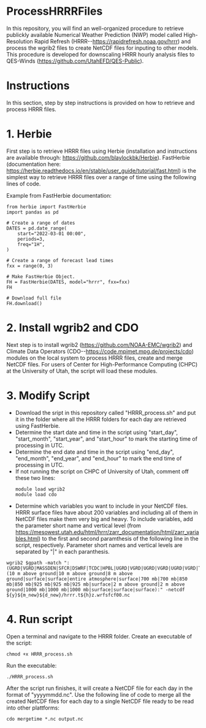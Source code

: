 # ProcessHRRRFiles
In this repository, you will find an well-organized procedure to retrieve publickly available Numerical Weather Prediction (NWP) model called High-Resolution Rapid Refresh (HRRR--https://rapidrefresh.noaa.gov/hrrr) and process the wgrib2 files to create NetCDF files for inputing to other models. This procedure is developed for downscaling HRRR hourly analysis files to QES-Winds (https://github.com/UtahEFD/QES-Public).

# Instructions
In this section, step by step instructions is provided on how to retrieve and process HRRR files.

# 1. Herbie
First step is to retrieve HRRR files using Herbie (installation and instructions are available through: https://github.com/blaylockbk/Herbie). FastHerbie (documentation here: https://herbie.readthedocs.io/en/stable/user_guide/tutorial/fast.html) is the simplest way to retrieve HRRR files over a range of time using the following lines of code.

Example from FastHerbie documentation:
```
from herbie import FastHerbie
import pandas as pd
```
```
# Create a range of dates
DATES = pd.date_range(
    start="2022-03-01 00:00",
    periods=3,
    freq="1H",
)

# Create a range of forecast lead times
fxx = range(0, 3)
```
```
# Make FastHerbie Object.
FH = FastHerbie(DATES, model="hrrr", fxx=fxx)
FH
```
```
# Download full file
FH.download()
```

# 2. Install wgrib2 and CDO
Next step is to install wgrib2 (https://github.com/NOAA-EMC/wgrib2) and Climate Data Operators (CDO--https://code.mpimet.mpg.de/projects/cdo) modules on the local system to process HRRR files, create and merge NetCDF files. For users of Center for High-Performance Computing (CHPC) at the University of Utah, the script will load these modules. 

# 3. Modify Script
- Download the sript in this repository called "HRRR_process.sh" and put it in the folder where all the HRRR folders for each day are retrieved using FastHerbie. 
- Determine the start date and time in the script using "start_day", "start_month", "start_year", and "start_hour" to mark the starting time of processing in UTC.
- Determine the end date and time in the script using "end_day", "end_month", "end_year", and "end_hour" to mark the end time of processing in UTC.
- If not running the script on CHPC of University of Utah, comment off these two lines:
  ```
  module load wgrib2
  module load cdo
  ```
- Determine which variables you want to include in your NetCDF files. HRRR surface files have about 200 variables and including all of them in NetCDF files make them very big and heavy. To include variables, add the parameter short name and vertical level (from https://mesowest.utah.edu/html/hrrr/zarr_documentation/html/zarr_variables.html) to the first and second paramthesis of the following line in the script, respectively. Parameter short names and vertical levels are separated by "|" in each paranthesis.
```
wgrib2 $gpath -match ":(UGRD|VGRD|MASSDEN|SFCR|DSWRF|TCDC|HPBL|UGRD|VGRD|UGRD|VGRD|UGRD|VGRD|TMP|TMP|TMP|POT|TMP|UGRD|VGRD|FRICV|SHTFL|LHTFL):(10 m above ground|10 m above ground|8 m above ground|surface|surface|entire atmosphere|surface|700 mb|700 mb|850 mb|850 mb|925 mb|925 mb|925 mb|surface|2 m above ground|2 m above ground|1000 mb|1000 mb|1000 mb|surface|surface|surface):" -netcdf ${y}${m_new}${d_new}/hrrr.t${h}z.wrfsfcf00.nc
``` 

# 4. Run script
Open a terminal and navigate to the HRRR folder. Create an executable of the script:
```
chmod +x HRRR_process.sh 
```
Run the executable:
```
./HRRR_process.sh
```
After the script run finishes, it will create a NetCDF file for each day in the format of "yyyymmdd.nc". Use the following line of code to merge all the created NetCDF files for each day to a single NetCDF file ready to be read into other plattforms:
```
cdo mergetime *.nc output.nc
```
